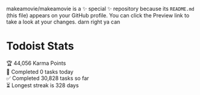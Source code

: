 makeamovie/makeamovie is a ✨ special ✨ repository because its `README.md` (this file) appears on your GitHub profile.
You can click the Preview link to take a look at your changes. darn right ya can

# Todoist Stats

<!-- TODO-IST:START -->
🏆  44,056 Karma Points           
🌸  Completed 0 tasks today           
✅  Completed 30,828 tasks so far           
⏳  Longest streak is 328 days
<!-- TODO-IST:END -->